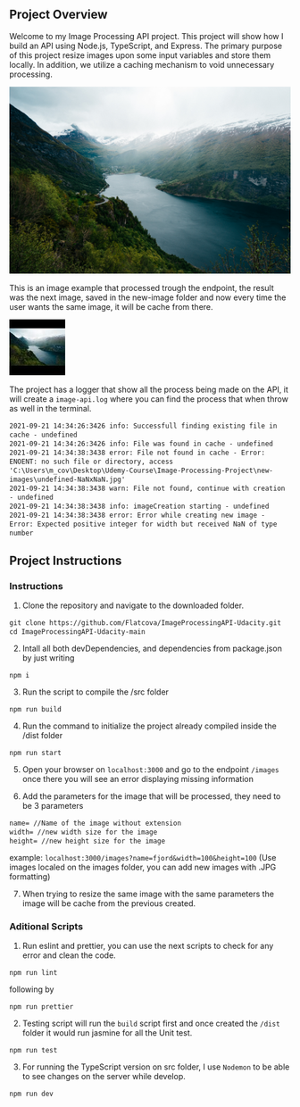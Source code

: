 [//]: # (Image References)

[image1]: ./images/fjord.jpg "Sample Input Image"
[image2]: ./new-images/fjord-100x100.jpg "Output Image resized to 100x100"

## Project Overview

Welcome to my Image Processing API project. This project will show how I build an API using Node.js, TypeScript, and Express. The primary purpose of this project resize images upon some input variables and store them locally. In addition, we utilize a caching mechanism to void unnecessary processing.

![Sample Input Image][image1]

This is an image example that processed trough the endpoint, the result was the next image, saved in the new-image folder and now every time the user wants the same image, it will be cache from there.

![Output Image resized to 100x100][image2]

The project has a logger that show all the process being made on the API, it will create a ``image-api.log`` where you can find the process that when throw as well in the terminal.

```
2021-09-21 14:34:26:3426 info: Successfull finding existing file in cache - undefined
2021-09-21 14:34:26:3426 info: File was found in cache - undefined
2021-09-21 14:34:38:3438 error: File not found in cache - Error: ENOENT: no such file or directory, access 'C:\Users\m_cov\Desktop\Udemy-Course\Image-Processing-Project\new-images\undefined-NaNxNaN.jpg'
2021-09-21 14:34:38:3438 warn: File not found, continue with creation - undefined
2021-09-21 14:34:38:3438 info: imageCreation starting - undefined
2021-09-21 14:34:38:3438 error: Error while creating new image - Error: Expected positive integer for width but received NaN of type number
```

## Project Instructions

### Instructions

1. Clone the repository and navigate to the downloaded folder.

```
git clone https://github.com/Flatcova/ImageProcessingAPI-Udacity.git
cd ImageProcessingAPI-Udacity-main
```

2. Intall all both devDependencies, and dependencies from package.json by just writing
```
npm i
```

3. Run the script to compile the /src folder
```
npm run build
```

4. Run the command to initialize the project already compiled inside the /dist folder
```
npm run start
```

5. Open your browser on ``localhost:3000`` and go to the endpoint ``/images`` once there you will see an error displaying missing information

6. Add the parameters for the image that will be processed, they need to be 3 parameters
```
name= //Name of the image without extension
width= //new width size for the image
height= //new height size for the image
```
example: ``localhost:3000/images?name=fjord&width=100&height=100``
(Use images localed on the images folder, you can add new images with .JPG formatting)

7. When trying to resize the same image with the same parameters the image will be cache from the previous created.

### Aditional Scripts

1. Run eslint and prettier, you can use the next scripts to check for any error and clean the code.
```
npm run lint
```
following by
```
npm run prettier
```

2. Testing script will run the ``build`` script first and once created the ``/dist`` folder it would run jasmine for all the Unit test.
```
npm run test
```

3. For running the TypeScript version on src folder, I use ```Nodemon``` to be able to see changes on the server while develop.
```
npm run dev
```




